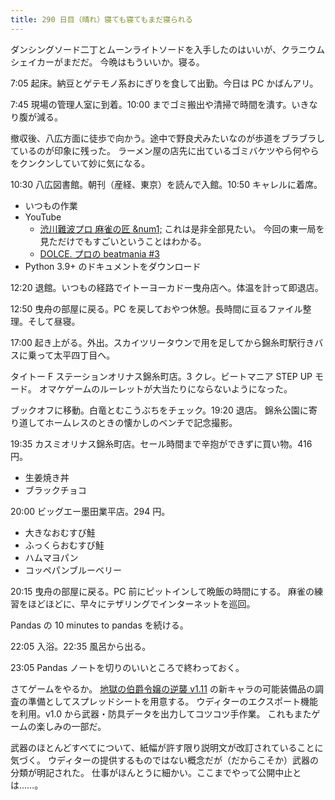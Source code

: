 ```yaml
---
title: 290 日目（晴れ）寝ても寝てもまだ寝られる
---
```


ダンシングソード二丁とムーンライトソードを入手したのはいいが、クラニウムシェイカーがまだだ。
今晩はもういいか。寝る。

7:05 起床。納豆とゲテモノ系おにぎりを食して出勤。今日は PC かばんアリ。

7:45 現場の管理人室に到着。10:00 までゴミ搬出や清掃で時間を潰す。いきなり腹が減る。

撤収後、八広方面に徒歩で向かう。途中で野良犬みたいなのが歩道をブラブラしているのが印象に残った。
ラーメン屋の店先に出ているゴミバケツやら何やらをクンクンしていて妙に気になる。

10:30 八広図書館。朝刊（産経、東京）を読んで入館。10:50 キャレルに着席。

* いつもの作業
* YouTube
  * [渋川難波プロ 麻雀の匠 &num1;](https://www.youtube.com/watch?v=JGkxkOTgBrw) これは是非全部見たい。
    今回の東一局を見ただけでもすごいということはわかる。
  * [DOLCE. プロの beatmania &num;3](https://www.youtube.com/watch?v=to1J9qqakCI)
* Python 3.9+ のドキュメントをダウンロード

12:20 退館。いつもの経路でイトーヨーカドー曳舟店へ。体温を計って即退店。

12:50 曳舟の部屋に戻る。PC を戻しておやつ休憩。長時間に亘るファイル整理。そして昼寝。

17:00 起き上がる。外出。スカイツリータウンで用を足してから錦糸町駅行きバスに乗って太平四丁目へ。

タイトー F ステーションオリナス錦糸町店。3 クレ。ビートマニア STEP UP モード。
オマケゲームのルーレットが大当たりにならないようになった。

ブックオフに移動。白竜とむこうぶちをチェック。19:20 退店。
錦糸公園に寄り道してホームレスのときの懐かしのベンチで記念撮影。

19:35 カスミオリナス錦糸町店。セール時間まで辛抱ができずに買い物。416 円。

* 生姜焼き丼
* ブラックチョコ

20:00 ビッグエー墨田業平店。294 円。

* 大きなおむすび鮭
* ふっくらおむすび鮭
* ハムマヨパン
* コッペパンブルーベリー

20:15 曳舟の部屋に戻る。PC 前にピットインして晩飯の時間にする。
麻雀の練習をほどほどに、早々にテザリングでインターネットを巡回。

Pandas の 10 minutes to pandas を続ける。

22:05 入浴。22:35 風呂から出る。

23:05 Pandas ノートを切りのいいところで終わっておく。

さてゲームをやるか。
[地獄の伯爵令嬢の逆襲 v1.11][bshf21a] の新キャラの可能装備品の調査の準備としてスプレッドシートを用意する。
ウディターのエクスポート機能を利用。v1.0 から武器・防具データを出力してコツコツ手作業。
これもまたゲームの楽しみの一部だ。

武器のほとんどすべてについて、紙幅が許す限り説明文が改訂されていることに気づく。
ウディターの提供するものではない概念だが（だからこそか）武器の分類が明記された。
仕事がほんとうに細かい。ここまでやって公開中止とは……。

[bshf21a]: https://www.freem.ne.jp/win/game/24805
